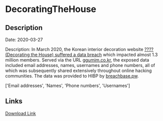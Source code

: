 # DecoratingTheHouse

## Description

Date: 2020-03-27

Description:
In March 2020, the Korean interior decoration website <a href="https://www.bleepingcomputer.com/news/security/hacker-leaks-386-million-user-records-from-18-companies-for-free/" target="_blank" rel="noopener">???? (Decorating the House) suffered a data breach</a> which impacted almost 1.3 million members. Served via the URL <a href="https://www.ggumim.co.kr/" target="_blank" rel="noopener">ggumim.co.kr</a>, the exposed data included email addresses, names, usernames and phone numbers, all of which was subsequently shared extensively throughout online hacking communities. The data was provided to HIBP by <a href="https://breachbase.pw/" target="_blank" rel="noopener">breachbase.pw</a>.


['Email addresses', 'Names', 'Phone numbers', 'Usernames']

## Links

[Download Link](https://link-to.net/1229997/226.58394091751356/dynamic/?r=aHR0cHM6Ly93d3cubWVkaWFmaXJlLmNvbS92aWV3L2laUk55b29DNGQ0bHJjWS9nZ3VtaW0uY28ua3IvZmlsZQ==)